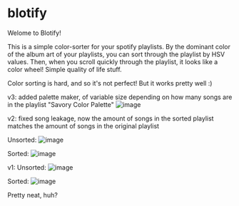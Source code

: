 # blotify
Welome to Blotify! 

This is a simple color-sorter for your spotify playlists. By the dominant color of the album art of your playlists, you can sort through the playlist by HSV values. Then, when you scroll quickly through the playlist, it looks like a color wheel! Simple quality of life stuff. 

Color sorting is hard, and so it's not perfect! But it works pretty well :) 

v3: 
added palette maker, of variable size depending on how many songs are in the playlist 
"Savory Color Palette" 
![image](https://user-images.githubusercontent.com/62908125/171737958-efae987d-8bb3-487d-8cdc-c9f894f631f9.png)

v2: 
fixed song leakage, now the amount of songs in the sorted playlist matches the amount of songs in the original playlist 

Unsorted: 
![image](https://user-images.githubusercontent.com/62908125/171739170-889583d5-2f57-4a3a-b378-3f7db862312c.png)

Sorted: 
![image](https://user-images.githubusercontent.com/62908125/171738443-5bd04ccd-b162-4495-b443-2861b3d3cd06.png)


v1: 
Unsorted: 
![image](https://user-images.githubusercontent.com/62908125/164143720-c4e74aa5-2f5e-4fd6-80ec-76aa3c1f76cc.png)

Sorted: 
![image](https://user-images.githubusercontent.com/62908125/164143636-4c3a906a-2537-4d58-aca5-06e8e51f81df.png)

Pretty neat, huh? 
